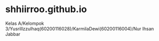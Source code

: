 # shhiirroo.github.io
Kelas A/Kelompok 3/YusrilIzzulhaq(60200116028)/KarmilaDewi(60200116004)/Nur Ihsan Jabbar
